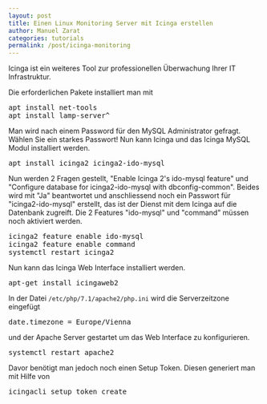 ```yaml
---
layout: post
title: Einen Linux Monitoring Server mit Icinga erstellen
author: Manuel Zarat
categories: tutorials
permalink: /post/icinga-monitoring
---
```


Icinga ist ein weiteres Tool zur professionellen Überwachung Ihrer IT Infrastruktur.

<!--excerpt_separator-->

Die erforderlichen Pakete installiert man mit

<pre>
apt install net-tools 
apt install lamp-server^
</pre>

Man wird nach einem Password für den MySQL Administrator gefragt. Wählen Sie ein starkes Passwort! Nun kann Icinga und das Icinga MySQL Modul installiert werden.

<pre>
apt install icinga2 icinga2-ido-mysql
</pre>

Nun werden 2 Fragen gestellt, "Enable Icinga 2's ido-mysql feature" und "Configure database for icinga2-ido-mysql with dbconfig-common". Beides wird mit "Ja" beantwortet und anschliessend noch ein Passwort für "icinga2-ido-mysql" erstellt, das ist der Dienst mit dem Icinga auf die Datenbank zugreift.
Die 2 Features "ido-mysql" und "command" müssen noch aktiviert werden.

<pre>
icinga2 feature enable ido-mysql
icinga2 feature enable command
systemctl restart icinga2
</pre>

Nun kann das Icinga Web Interface installiert werden.

<pre>
apt-get install icingaweb2
</pre>

In der Datei <code>/etc/php/7.1/apache2/php.ini</code> wird die Serverzeitzone eingefügt

<pre>
date.timezone = Europe/Vienna
</pre>

und der Apache Server gestartet um das Web Interface zu konfigurieren.

<pre>
systemctl restart apache2
</pre>

Davor benötigt man jedoch noch einen Setup Token. Diesen generiert man mit Hilfe von

<pre>
icingacli setup token create
</pre>
